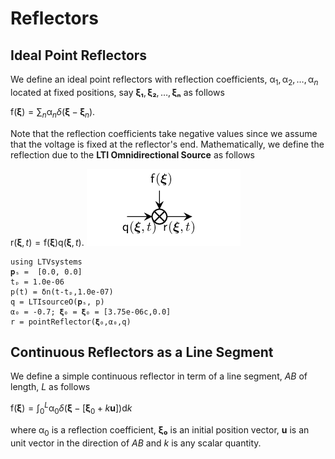 # Reflectors

## Ideal Point Reflectors

We define an ideal point reflectors with reflection coefficients,
$\mathsf{\alpha}_1,\mathsf{\alpha}_2,\ldots,\mathsf{\alpha}_n$ located at fixed positions, say $\bm{ξ₁},\bm{ξ₂},\ldots,\bm{ξₙ}$
as follows

$\mathsf{f}(\bm{\xi}) = \sum_{n} \mathsf{\alpha}_n \delta(\bm{\xi} - \bm{\xi}_n).$

Note that the reflection coefficients take negative values since we assume that the voltage is fixed at the reflector's end.
Mathematically, we define the reflection due to the **LTI Omnidirectional Source** as follows

$\mathsf{r}(\bm{\xi},t) = \mathsf{f}(\bm{\xi}) \mathsf{q}(\bm{\xi},t).$
![](https://raw.githubusercontent.com/NMSU-ISA/LTVsystems/main/docs/src/assets/reflector_BD.png)
```@example
using LTVsystems
𝐩ₛ =  [0.0, 0.0]
tₚ = 1.0e-06
p(t) = δn(t-tₚ,1.0e-07)
q = LTIsourceO(𝐩ₛ, p)
α₀ = -0.7; 𝛏₀ = 𝛏₀ = [3.75e-06c,0.0]
r = pointReflector(𝛏₀,α₀,q)
```



## Continuous Reflectors as a Line Segment

We define a simple continuous reflector in term of a line segment, $AB$ of
length, $L$ as follows

$\mathsf{f}(\bm{\xi}) = \int_{0}^{L}\mathsf{\alpha}_0 \delta(\bm{\xi} - [\bm{\xi}_0+k\bm{u}]) \mathrm{d}k$

where $\mathsf{\alpha}_0$ is a reflection coefficient, $\bm{ξ₀}$ is an initial position vector,
$\bm{u}$ is an unit vector in the direction of $AB$ and $k$ is any scalar quantity.
